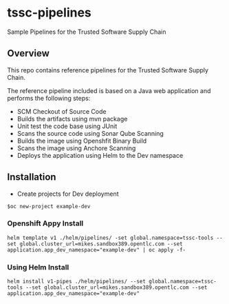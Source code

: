 # tssc-pipelines
Sample Pipelines for the Trusted Software Supply Chain

## Overview
This repo contains reference pipelines for the Trusted Software Supply Chain. 

The reference pipeline included is based on a Java web application and performs the following steps:
* SCM Checkout of Source Code
* Builds the artifacts using mvn package
* Unit test the code base using JUnit
* Scans the source code using Sonar Qube Scanning
* Builds the image using Openshfit Binary Build
* Scans the image using Anchore Scanning
* Deploys the application using Helm to the Dev namespace

## Installation

* Create projects for Dev deployment
````
$oc new-project example-dev
````

### Openshift Appy Install
````
helm template v1 ./helm/pipelines/ -set global.namespace=tssc-tools --set global.cluster_url=mikes.sandbox389.opentlc.com --set application.app_dev_namespace="example-dev" | oc apply -f-
````
### Using Helm Install
````
helm install v1-pipes ./helm/pipelines/ --set global.namespace=tssc-tools --set global.cluster_url=mikes.sandbox389.opentlc.com --set application.app_dev_namespace="example-dev"
````


